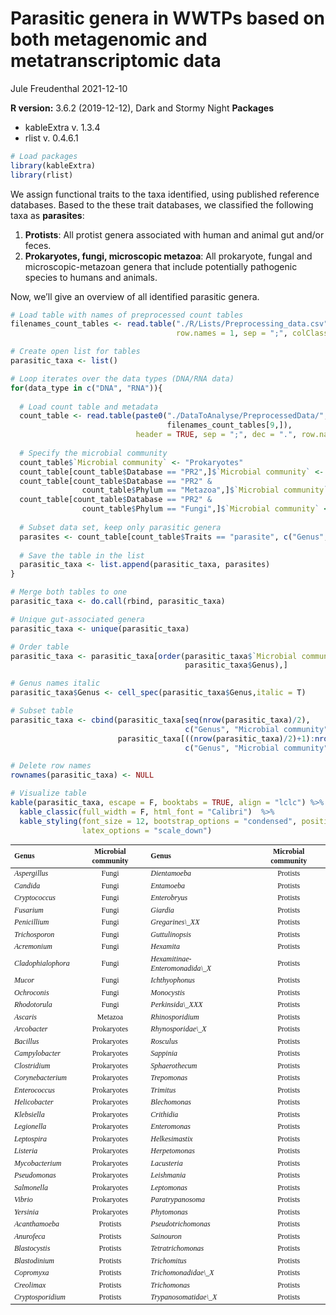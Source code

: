 Parasitic genera in WWTPs based on both metagenomic and
metatranscriptomic data
================
Jule Freudenthal
2021-12-10

**R version:** 3.6.2 (2019-12-12), Dark and Stormy Night **Packages**

-   kableExtra v. 1.3.4  
-   rlist v. 0.4.6.1

``` r
# Load packages
library(kableExtra)
library(rlist)
```

We assign functional traits to the taxa identified, using published
reference databases. Based to the these trait databases, we classified
the following taxa as **parasites**:

1.  **Protists**: All protist genera associated with human and animal
    gut and/or feces.  
2.  **Prokaryotes, fungi, microscopic metazoa**: All prokaryote, fungal
    and microscopic-metazoan genera that include potentially pathogenic
    species to humans and animals.

Now, we’ll give an overview of all identified parasitic genera.

``` r
# Load table with names of preprocessed count tables 
filenames_count_tables <- read.table("./R/Lists/Preprocessing_data.csv", header = TRUE, 
                                     row.names = 1, sep = ";", colClasses = "character")

# Create open list for tables
parasitic_taxa <- list()

# Loop iterates over the data types (DNA/RNA data)
for(data_type in c("DNA", "RNA")){
  
  # Load count table and metadata
  count_table <- read.table(paste0("./DataToAnalyse/PreprocessedData/", data_type, "_" , 
                                   filenames_count_tables[9,]), 
                            header = TRUE, sep = ";", dec = ".", row.names = 1)
  
  # Specify the microbial community
  count_table$`Microbial community` <- "Prokaryotes"
  count_table[count_table$Database == "PR2",]$`Microbial community` <- "Protists"
  count_table[count_table$Database == "PR2" & 
                count_table$Phylum == "Metazoa",]$`Microbial community` <- "Metazoa" 
  count_table[count_table$Database == "PR2" & 
                count_table$Phylum == "Fungi",]$`Microbial community` <- "Fungi"
  
  # Subset data set, keep only parasitic genera
  parasites <- count_table[count_table$Traits == "parasite", c("Genus", "Microbial community")]
  
  # Save the table in the list
  parasitic_taxa <- list.append(parasitic_taxa, parasites)
}

# Merge both tables to one
parasitic_taxa <- do.call(rbind, parasitic_taxa)

# Unique gut-associated genera
parasitic_taxa <- unique(parasitic_taxa)

# Order table
parasitic_taxa <- parasitic_taxa[order(parasitic_taxa$`Microbial community`, 
                                       parasitic_taxa$Genus),]

# Genus names italic
parasitic_taxa$Genus <- cell_spec(parasitic_taxa$Genus,italic = T)

# Subset table
parasitic_taxa <- cbind(parasitic_taxa[seq(nrow(parasitic_taxa)/2),
                                       c("Genus", "Microbial community")],
                        parasitic_taxa[((nrow(parasitic_taxa)/2)+1):nrow(parasitic_taxa),
                                       c("Genus", "Microbial community")])

# Delete row names
rownames(parasitic_taxa) <- NULL

# Visualize table
kable(parasitic_taxa, escape = F, booktabs = TRUE, align = "lclc") %>%
  kable_classic(full_width = F, html_font = "Calibri")  %>%
  kable_styling(font_size = 12, bootstrap_options = "condensed", position = "center", 
                latex_options = "scale_down") 
```

<table class=" lightable-classic table table-condensed" style="font-family: Calibri; width: auto !important; margin-left: auto; margin-right: auto; font-size: 12px; margin-left: auto; margin-right: auto;">
<thead>
<tr>
<th style="text-align:left;">
Genus
</th>
<th style="text-align:center;">
Microbial community
</th>
<th style="text-align:left;">
Genus
</th>
<th style="text-align:center;">
Microbial community
</th>
</tr>
</thead>
<tbody>
<tr>
<td style="text-align:left;">
<span style="  font-style: italic;   ">Aspergillus</span>
</td>
<td style="text-align:center;">
Fungi
</td>
<td style="text-align:left;">
<span style="  font-style: italic;   ">Dientamoeba</span>
</td>
<td style="text-align:center;">
Protists
</td>
</tr>
<tr>
<td style="text-align:left;">
<span style="  font-style: italic;   ">Candida</span>
</td>
<td style="text-align:center;">
Fungi
</td>
<td style="text-align:left;">
<span style="  font-style: italic;   ">Entamoeba</span>
</td>
<td style="text-align:center;">
Protists
</td>
</tr>
<tr>
<td style="text-align:left;">
<span style="  font-style: italic;   ">Cryptococcus</span>
</td>
<td style="text-align:center;">
Fungi
</td>
<td style="text-align:left;">
<span style="  font-style: italic;   ">Enterobryus</span>
</td>
<td style="text-align:center;">
Protists
</td>
</tr>
<tr>
<td style="text-align:left;">
<span style="  font-style: italic;   ">Fusarium</span>
</td>
<td style="text-align:center;">
Fungi
</td>
<td style="text-align:left;">
<span style="  font-style: italic;   ">Giardia</span>
</td>
<td style="text-align:center;">
Protists
</td>
</tr>
<tr>
<td style="text-align:left;">
<span style="  font-style: italic;   ">Penicillium</span>
</td>
<td style="text-align:center;">
Fungi
</td>
<td style="text-align:left;">
<span style="  font-style: italic;   ">Gregarines\_XX</span>
</td>
<td style="text-align:center;">
Protists
</td>
</tr>
<tr>
<td style="text-align:left;">
<span style="  font-style: italic;   ">Trichosporon</span>
</td>
<td style="text-align:center;">
Fungi
</td>
<td style="text-align:left;">
<span style="  font-style: italic;   ">Guttulinopsis</span>
</td>
<td style="text-align:center;">
Protists
</td>
</tr>
<tr>
<td style="text-align:left;">
<span style="  font-style: italic;   ">Acremonium</span>
</td>
<td style="text-align:center;">
Fungi
</td>
<td style="text-align:left;">
<span style="  font-style: italic;   ">Hexamita</span>
</td>
<td style="text-align:center;">
Protists
</td>
</tr>
<tr>
<td style="text-align:left;">
<span style="  font-style: italic;   ">Cladophialophora</span>
</td>
<td style="text-align:center;">
Fungi
</td>
<td style="text-align:left;">
<span
style="  font-style: italic;   ">Hexamitinae-Enteromonadida\_X</span>
</td>
<td style="text-align:center;">
Protists
</td>
</tr>
<tr>
<td style="text-align:left;">
<span style="  font-style: italic;   ">Mucor</span>
</td>
<td style="text-align:center;">
Fungi
</td>
<td style="text-align:left;">
<span style="  font-style: italic;   ">Ichthyophonus</span>
</td>
<td style="text-align:center;">
Protists
</td>
</tr>
<tr>
<td style="text-align:left;">
<span style="  font-style: italic;   ">Ochroconis</span>
</td>
<td style="text-align:center;">
Fungi
</td>
<td style="text-align:left;">
<span style="  font-style: italic;   ">Monocystis</span>
</td>
<td style="text-align:center;">
Protists
</td>
</tr>
<tr>
<td style="text-align:left;">
<span style="  font-style: italic;   ">Rhodotorula</span>
</td>
<td style="text-align:center;">
Fungi
</td>
<td style="text-align:left;">
<span style="  font-style: italic;   ">Perkinsida\_XXX</span>
</td>
<td style="text-align:center;">
Protists
</td>
</tr>
<tr>
<td style="text-align:left;">
<span style="  font-style: italic;   ">Ascaris</span>
</td>
<td style="text-align:center;">
Metazoa
</td>
<td style="text-align:left;">
<span style="  font-style: italic;   ">Rhinosporidium</span>
</td>
<td style="text-align:center;">
Protists
</td>
</tr>
<tr>
<td style="text-align:left;">
<span style="  font-style: italic;   ">Arcobacter</span>
</td>
<td style="text-align:center;">
Prokaryotes
</td>
<td style="text-align:left;">
<span style="  font-style: italic;   ">Rhynosporidae\_X</span>
</td>
<td style="text-align:center;">
Protists
</td>
</tr>
<tr>
<td style="text-align:left;">
<span style="  font-style: italic;   ">Bacillus</span>
</td>
<td style="text-align:center;">
Prokaryotes
</td>
<td style="text-align:left;">
<span style="  font-style: italic;   ">Rosculus</span>
</td>
<td style="text-align:center;">
Protists
</td>
</tr>
<tr>
<td style="text-align:left;">
<span style="  font-style: italic;   ">Campylobacter</span>
</td>
<td style="text-align:center;">
Prokaryotes
</td>
<td style="text-align:left;">
<span style="  font-style: italic;   ">Sappinia</span>
</td>
<td style="text-align:center;">
Protists
</td>
</tr>
<tr>
<td style="text-align:left;">
<span style="  font-style: italic;   ">Clostridium</span>
</td>
<td style="text-align:center;">
Prokaryotes
</td>
<td style="text-align:left;">
<span style="  font-style: italic;   ">Sphaerothecum</span>
</td>
<td style="text-align:center;">
Protists
</td>
</tr>
<tr>
<td style="text-align:left;">
<span style="  font-style: italic;   ">Corynebacterium</span>
</td>
<td style="text-align:center;">
Prokaryotes
</td>
<td style="text-align:left;">
<span style="  font-style: italic;   ">Trepomonas</span>
</td>
<td style="text-align:center;">
Protists
</td>
</tr>
<tr>
<td style="text-align:left;">
<span style="  font-style: italic;   ">Enterococcus</span>
</td>
<td style="text-align:center;">
Prokaryotes
</td>
<td style="text-align:left;">
<span style="  font-style: italic;   ">Trimitus</span>
</td>
<td style="text-align:center;">
Protists
</td>
</tr>
<tr>
<td style="text-align:left;">
<span style="  font-style: italic;   ">Helicobacter</span>
</td>
<td style="text-align:center;">
Prokaryotes
</td>
<td style="text-align:left;">
<span style="  font-style: italic;   ">Blechomonas</span>
</td>
<td style="text-align:center;">
Protists
</td>
</tr>
<tr>
<td style="text-align:left;">
<span style="  font-style: italic;   ">Klebsiella</span>
</td>
<td style="text-align:center;">
Prokaryotes
</td>
<td style="text-align:left;">
<span style="  font-style: italic;   ">Crithidia</span>
</td>
<td style="text-align:center;">
Protists
</td>
</tr>
<tr>
<td style="text-align:left;">
<span style="  font-style: italic;   ">Legionella</span>
</td>
<td style="text-align:center;">
Prokaryotes
</td>
<td style="text-align:left;">
<span style="  font-style: italic;   ">Enteromonas</span>
</td>
<td style="text-align:center;">
Protists
</td>
</tr>
<tr>
<td style="text-align:left;">
<span style="  font-style: italic;   ">Leptospira</span>
</td>
<td style="text-align:center;">
Prokaryotes
</td>
<td style="text-align:left;">
<span style="  font-style: italic;   ">Helkesimastix</span>
</td>
<td style="text-align:center;">
Protists
</td>
</tr>
<tr>
<td style="text-align:left;">
<span style="  font-style: italic;   ">Listeria</span>
</td>
<td style="text-align:center;">
Prokaryotes
</td>
<td style="text-align:left;">
<span style="  font-style: italic;   ">Herpetomonas</span>
</td>
<td style="text-align:center;">
Protists
</td>
</tr>
<tr>
<td style="text-align:left;">
<span style="  font-style: italic;   ">Mycobacterium</span>
</td>
<td style="text-align:center;">
Prokaryotes
</td>
<td style="text-align:left;">
<span style="  font-style: italic;   ">Lacusteria</span>
</td>
<td style="text-align:center;">
Protists
</td>
</tr>
<tr>
<td style="text-align:left;">
<span style="  font-style: italic;   ">Pseudomonas</span>
</td>
<td style="text-align:center;">
Prokaryotes
</td>
<td style="text-align:left;">
<span style="  font-style: italic;   ">Leishmania</span>
</td>
<td style="text-align:center;">
Protists
</td>
</tr>
<tr>
<td style="text-align:left;">
<span style="  font-style: italic;   ">Salmonella</span>
</td>
<td style="text-align:center;">
Prokaryotes
</td>
<td style="text-align:left;">
<span style="  font-style: italic;   ">Leptomonas</span>
</td>
<td style="text-align:center;">
Protists
</td>
</tr>
<tr>
<td style="text-align:left;">
<span style="  font-style: italic;   ">Vibrio</span>
</td>
<td style="text-align:center;">
Prokaryotes
</td>
<td style="text-align:left;">
<span style="  font-style: italic;   ">Paratrypanosoma</span>
</td>
<td style="text-align:center;">
Protists
</td>
</tr>
<tr>
<td style="text-align:left;">
<span style="  font-style: italic;   ">Yersinia</span>
</td>
<td style="text-align:center;">
Prokaryotes
</td>
<td style="text-align:left;">
<span style="  font-style: italic;   ">Phytomonas</span>
</td>
<td style="text-align:center;">
Protists
</td>
</tr>
<tr>
<td style="text-align:left;">
<span style="  font-style: italic;   ">Acanthamoeba</span>
</td>
<td style="text-align:center;">
Protists
</td>
<td style="text-align:left;">
<span style="  font-style: italic;   ">Pseudotrichomonas</span>
</td>
<td style="text-align:center;">
Protists
</td>
</tr>
<tr>
<td style="text-align:left;">
<span style="  font-style: italic;   ">Anurofeca</span>
</td>
<td style="text-align:center;">
Protists
</td>
<td style="text-align:left;">
<span style="  font-style: italic;   ">Sainouron</span>
</td>
<td style="text-align:center;">
Protists
</td>
</tr>
<tr>
<td style="text-align:left;">
<span style="  font-style: italic;   ">Blastocystis</span>
</td>
<td style="text-align:center;">
Protists
</td>
<td style="text-align:left;">
<span style="  font-style: italic;   ">Tetratrichomonas</span>
</td>
<td style="text-align:center;">
Protists
</td>
</tr>
<tr>
<td style="text-align:left;">
<span style="  font-style: italic;   ">Blastodinium</span>
</td>
<td style="text-align:center;">
Protists
</td>
<td style="text-align:left;">
<span style="  font-style: italic;   ">Trichomitus</span>
</td>
<td style="text-align:center;">
Protists
</td>
</tr>
<tr>
<td style="text-align:left;">
<span style="  font-style: italic;   ">Copromyxa</span>
</td>
<td style="text-align:center;">
Protists
</td>
<td style="text-align:left;">
<span style="  font-style: italic;   ">Trichomonadidae\_X</span>
</td>
<td style="text-align:center;">
Protists
</td>
</tr>
<tr>
<td style="text-align:left;">
<span style="  font-style: italic;   ">Creolimax</span>
</td>
<td style="text-align:center;">
Protists
</td>
<td style="text-align:left;">
<span style="  font-style: italic;   ">Trichomonas</span>
</td>
<td style="text-align:center;">
Protists
</td>
</tr>
<tr>
<td style="text-align:left;">
<span style="  font-style: italic;   ">Cryptosporidium</span>
</td>
<td style="text-align:center;">
Protists
</td>
<td style="text-align:left;">
<span style="  font-style: italic;   ">Trypanosomatidae\_X</span>
</td>
<td style="text-align:center;">
Protists
</td>
</tr>
</tbody>
</table>
